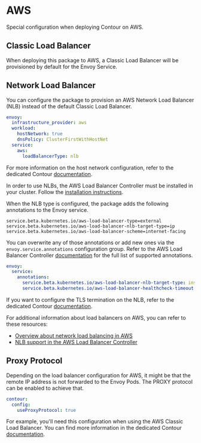 # AWS

Special configuration when deploying Contour on AWS.

## Classic Load Balancer

When deploying this package to AWS, a Classic Load Balancer will be provisioned by default for the Envoy Service.

## Network Load Balancer

You can configure the package to provision an AWS Network Load Balancer (NLB) instead of the default Classic Load Balancer.

```yaml
envoy:
  infrastructure_provider: aws
  workload:
    hostNetwork: true
    dnsPolicy: ClusterFirstWithHostNet
  service:
    aws:
      loadBalancerType: nlb
```

For more information on the host network configuration, refer to the dedicated Contour [documentation](https://projectcontour.io/docs/latest/deploy-options/#host-networking).

In order to use NLBs, the AWS Load Balancer Controller must be installed in your cluster. Follow the [installation instructions](https://docs.aws.amazon.com/eks/latest/userguide/aws-load-balancer-controller.html).

When the NLB type is configured, the package adds the following annotations to the Envoy service.

```text
service.beta.kubernetes.io/aws-load-balancer-type=external
service.beta.kubernetes.io/aws-load-balancer-nlb-target-type=ip
service.beta.kubernetes.io/aws-load-balancer-scheme=internet-facing
```

You can overwrite any of those annotations or add new ones via the `envoy.service.annotations` configuration group. Refer to the AWS Load Balancer Controller [documentation](https://kubernetes-sigs.github.io/aws-load-balancer-controller/v2.5/guide/service/annotations/) for the full list of supported annotations.

```yaml
envoy:
  service:
    annotations:
      service.beta.kubernetes.io/aws-load-balancer-nlb-target-type: instance
      service.beta.kubernetes.io/aws-load-balancer-healthcheck-timeout: 10
```

If you want to configure the TLS termination on the NLB, refer to the dedicated Contour [documentation](https://projectcontour.io/docs/latest/guides/deploy-aws-tls-nlb/).

For additional information about load balancers on AWS, you can refer to these resources:

* [Overview about network load balancing in AWS](https://docs.aws.amazon.com/eks/latest/userguide/network-load-balancing.html)
* [NLB support in the AWS Load Balancer Controller](https://kubernetes-sigs.github.io/aws-load-balancer-controller/v2.5/guide/service/nlb/)

## Proxy Protocol

Depending on the load balancer configuration for AWS, it might be that the remote IP address is not forwarded to the Envoy Pods. The PROXY protocol can be enabled to achieve that.

```yaml
contour:
  config:
    useProxyProtocol: true
```

For example, you'll need this configuration when using the AWS Classic Load Balancer. You can find more information in the dedicated Contour [documentation](https://projectcontour.io/docs/latest/guides/proxy-proto/).
